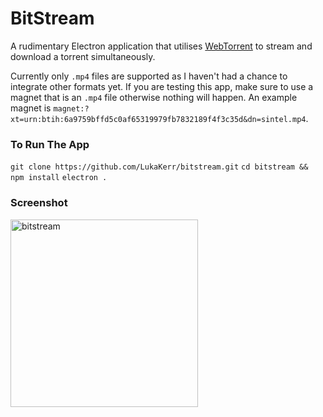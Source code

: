 # BitStream

A rudimentary Electron application that utilises [WebTorrent](https://github.com/webtorrent/webtorrent) to stream and download a torrent simultaneously.

Currently only `.mp4` files are supported as I haven't had a chance to integrate other formats yet. If you are testing this app, make sure to use a magnet that is an `.mp4` file otherwise nothing will happen. An example magnet is `magnet:?xt=urn:btih:6a9759bffd5c0af65319979fb7832189f4f3c35d&dn=sintel.mp4`.

### To Run The App

`git clone https://github.com/LukaKerr/bitstream.git`
`cd bitstream && npm install`
`electron .`

### Screenshot

<img src="http://i.imgur.com/P74Ajlt.png" alt="bitstream" width="300">